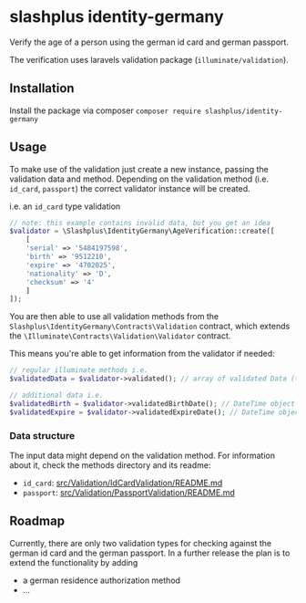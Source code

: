 # slashplus identity-germany
Verify the age of a person using the german id card and german passport. 

The verification uses laravels validation package (`illuminate/validation`).

## Installation
Install the package via composer
`composer require slashplus/identity-germany`

## Usage
To make use of the validation just create a new instance, passing the validation data 
and method. Depending on the validation method (i.e. `id_card`, `passport`) the correct validator 
instance will be created.

i.e. an `id_card` type validation 
```php
// note: this example contains invalid data, but you get an idea
$validator = \Slashplus\IdentityGermany\AgeVerification::create([
    [
    'serial' => '5484197598', 
    'birth' => '9512210', 
    'expire' => '4702025', 
    'nationality' => 'D', 
    'checksum' => '4'
    ]
]);
```

You are then able to use all validation methods from the `Slashplus\IdentityGermany\Contracts\Validation` 
contract, which extends the `\Illuminate\Contracts\Validation\Validator` contract.

This means you're able to get information from the validator if needed:

```php
// regular illuminate methods i.e.
$validatedData = $validator->validated(); // array of validated Data (throws exception)

// additional data i.e.
$validatedBirth = $validator->validatedBirthDate(); // DateTime object (throws exception)
$validatedExpire = $validator->validatedExpireDate(); // DateTime object (throws exception)
```

### Data structure
The input data might depend on the validation method. For information about it, 
check the methods directory and its readme:

- `id_card`: [src/Validation/IdCardValidation/README.md](/src/Validation/IdCardValidation/README.md)
- `passport`: [src/Validation/PassportValidation/README.md](/src/Validation/PassportValidation/README.md)

## Roadmap
Currently, there are only two validation types for checking against the german id card and the german passport.
In a further release the plan is to extend the functionality by adding 
- a german residence authorization method
- ...
